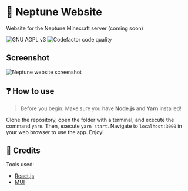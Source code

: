 # 🚀 Neptune Website
Website for the Neptune Minecraft server (coming soon)

![GNU AGPL v3](https://img.shields.io/github/license/TNT10128/neptune_web?style=for-the-badge)
![Codefactor code quality](https://img.shields.io/codefactor/grade/github/TNT10128/neptune_web?style=for-the-badge)

## Screenshot
![Neptune website screenshot](https://i.imgur.com/wnMq1et.png)

## ❓ How to use
> Before you begin: Make sure you have **Node.js** and **Yarn** installed!

Clone the repository, open the folder with a terminal, and execute the command `yarn`. Then, execute `yarn start`. Navigate to `localhost:3000` in your web browser to use the app. Enjoy!

## 🤗 Credits
Tools used:
- [React.js](https://github.com/facebook/react)
- [MUI](https://mui.com)